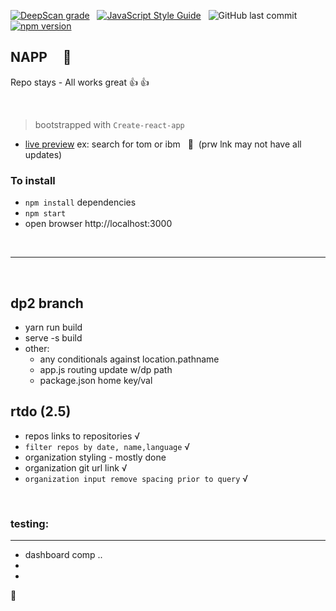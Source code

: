 [![DeepScan grade](https://deepscan.io/api/teams/16862/projects/20177/branches/543437/badge/grade.svg)](https://deepscan.io/dashboard#view=project&tid=16862&pid=20177&bid=543437) &nbsp; [![JavaScript Style Guide](https://img.shields.io/badge/code_style-standard-brightgreen.svg)](https:/github.com/stefan22/napp.git) &nbsp; ![GitHub last commit](https://img.shields.io/github/last-commit/stefan22/napp?color=red&style=flat-square) &nbsp; [![npm version](https://badge.fury.io/js/react.svg)](https://badge.fury.io/js/react)

## NAPP &nbsp; &nbsp; :violin:

Repo stays - All works great  👍 👍


<br />


> bootstrapped with `Create-react-app`


+ [live preview](https://donpio.tech/repositories/napp/)
ex: search for tom or ibm &nbsp;  :cactus: &nbsp;(prw lnk may not have all updates)

### To install
- `npm install` dependencies
- `npm start`
- open browser http://localhost:3000

<br/>

--------------------

<br />


## dp2 branch


- yarn run build
- serve -s build
- other:
  + any conditionals against location.pathname
  + app.js routing update w/dp path
  + package.json home key/val



## rtdo (2.5)

- repos links to repositories √
- `filter repos by date, name,language` √
- organization styling - mostly done
- organization git url link √
- `organization input remove spacing prior to query` √



<br/>

### testing:
-----------
+ dashboard comp ..
+
+





:100:
